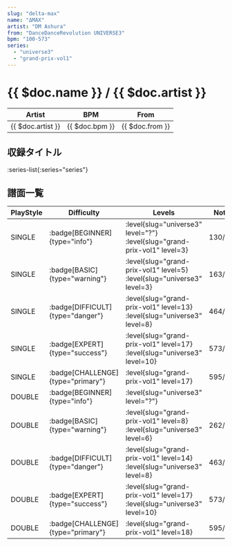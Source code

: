 ```yaml
---
slug: "delta-max"
name: "ΔMAX"
artist: "DM Ashura"
from: "DanceDanceRevolution UNIVERSE3"
bpm: "100-573"
series:
  - "universe3"
  - "grand-prix-vol1"
---
```


# {{ $doc.name }} / {{ $doc.artist }}

|Artist|BPM|From|
|------|---|----|
|{{ $doc.artist }}|{{ $doc.bpm }}|{{ $doc.from }}|

## 収録タイトル

:series-list{:series="series"}

## 譜面一覧

|PlayStyle|Difficulty|Levels|Notes|Movie|
|---------|----------|------|-----|-----|
|SINGLE| :badge[BEGINNER]{type="info"}|<div class="field is-grouped is-grouped-multiline"> :level{slug="universe3" level="?"} :level{slug="grand-prix-vol1" level=3}</div>|130/0||
|SINGLE| :badge[BASIC]{type="warning"}|<div class="field is-grouped is-grouped-multiline"> :level{slug="grand-prix-vol1" level=5} :level{slug="universe3" level=3}</div>|163/0||
|SINGLE| :badge[DIFFICULT]{type="danger"}|<div class="field is-grouped is-grouped-multiline"> :level{slug="grand-prix-vol1" level=13} :level{slug="universe3" level=8}</div>|464/16||
|SINGLE| :badge[EXPERT]{type="success"}|<div class="field is-grouped is-grouped-multiline"> :level{slug="grand-prix-vol1" level=17} :level{slug="universe3" level=10}</div>|573/110||
|SINGLE| :badge[CHALLENGE]{type="primary"}|<div class="field is-grouped is-grouped-multiline"> :level{slug="grand-prix-vol1" level=17}</div>|595/60||
|DOUBLE| :badge[BEGINNER]{type="info"}|<div class="field is-grouped is-grouped-multiline"> :level{slug="universe3" level="?"}</div>|||
|DOUBLE| :badge[BASIC]{type="warning"}|<div class="field is-grouped is-grouped-multiline"> :level{slug="grand-prix-vol1" level=8} :level{slug="universe3" level=6}</div>|262/6||
|DOUBLE| :badge[DIFFICULT]{type="danger"}|<div class="field is-grouped is-grouped-multiline"> :level{slug="grand-prix-vol1" level=14} :level{slug="universe3" level=8}</div>|463/40||
|DOUBLE| :badge[EXPERT]{type="success"}|<div class="field is-grouped is-grouped-multiline"> :level{slug="grand-prix-vol1" level=17} :level{slug="universe3" level=10}</div>|573/14||
|DOUBLE| :badge[CHALLENGE]{type="primary"}|<div class="field is-grouped is-grouped-multiline"> :level{slug="grand-prix-vol1" level=18}</div>|595/60||

